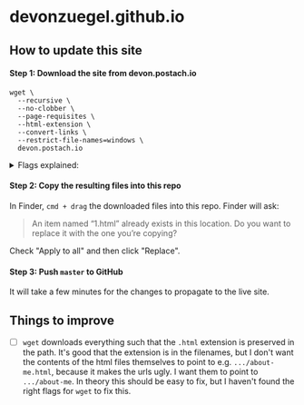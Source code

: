 # devonzuegel.github.io

## How to update this site

#### Step 1: Download the site from devon.postach.io

```
wget \
  --recursive \
  --no-clobber \
  --page-requisites \
  --html-extension \
  --convert-links \
  --restrict-file-names=windows \
  devon.postach.io
```

<details>
  <summary>Flags explained:</summary>
  <ul>
    <li><code>--recursive:</code> This option tells wget to recursively download all files that are linked to on the website.</li>
    <li><code>--no-clobber:</code> This option tells wget not to overwrite any existing files with the same name. This is useful if you want to resume a previously interrupted download without re-downloading files that have already been downloaded.</li>
    <li><code>--page-requisites:</code> This option tells wget to download all files necessary to display the pages properly, such as images, CSS, and JavaScript files.</li>
    <li><code>--html-extension:</code> This option tells wget to save files with an .html extension, even if the original file did not have one.</li>
    <li><code>--convert-links:</code> This option tells wget to convert links in the downloaded files so that they will work when you view the files offline.</li>
    <li><code>--restrict-file-names=windows:</code> This option tells wget to modify filenames so that they will work with Windows file systems.</li>
  </ul>
</details>

#### Step 2: Copy the resulting files into this repo

In Finder, `cmd + drag` the downloaded files into this repo. Finder will ask:
> An item named “1.html” already exists in this location. Do you want to replace it with the one you’re copying?

Check "Apply to all" and then click "Replace".

#### Step 3: Push `master` to GitHub

It will take a few minutes for the changes to propagate to the live site.


## Things to improve

- [ ] `wget` downloads everything such that the `.html` extension is preserved in the path. It's good that the extension is in the filenames, but I don't want the contents of the html files themselves to point to e.g. `.../about-me.html`, because it makes the urls ugly. I want them to point to `.../about-me`. In theory this should be easy to fix, but I haven't found the right flags for `wget` to fix this.